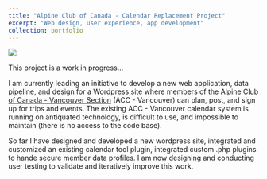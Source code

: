 ```yaml
---
title: "Alpine Club of Canada - Calendar Replacement Project"
excerpt: "Web design, user experience, app development"
collection: portfolio
---
```


![](http://maelliott1010.github.io/madisonannelliott/images/cropped-alpine-club-of-canada-1.png)

This project is a work in progress...

I am currently leading an initiative to develop a new web application, data pipeline, and design for a Wordpress site where members of the [Alpine Club of Canada - Vancouver Section](http://www.accvancouver.org/) (ACC - Vancouver) can plan, post, and sign up for trips and events.
The existing ACC - Vancouver calendar system is running on antiquated technology, is difficult to use, and impossible to maintain (there is no access to the code base).

So far I have designed and developed a new wordpress site, integrated and customized an existing calendar tool plugin, integrated custom .php plugins to hande secure member data profiles. I am now designing and conducting user testing to validate and iteratively improve this work. 
